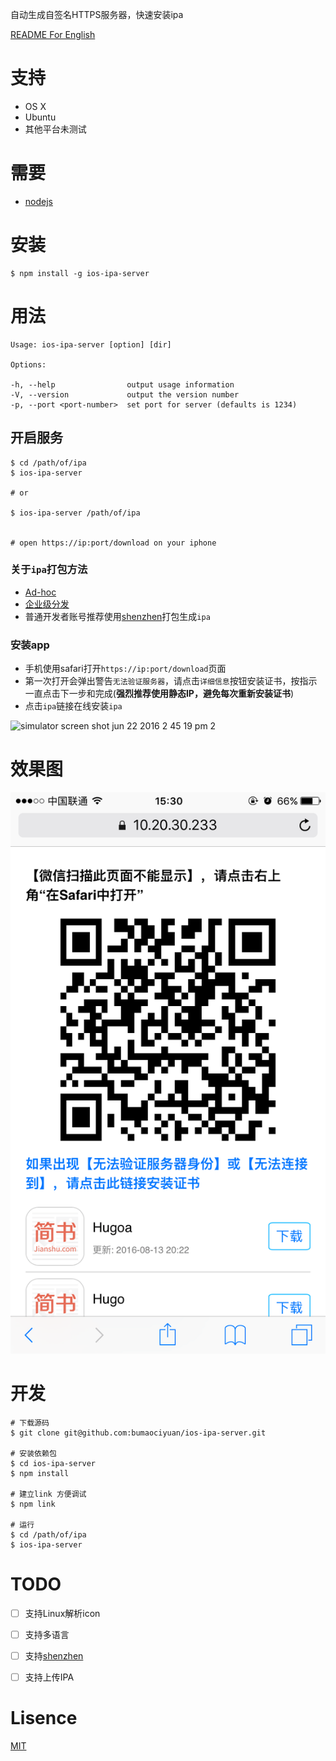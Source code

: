 自动生成自签名HTTPS服务器，快速安装ipa

[README For English](./README-en.md)

# 支持
* OS X
* Ubuntu
* 其他平台未测试

# 需要
* [nodejs](https://nodejs.org/)

# 安装
```
$ npm install -g ios-ipa-server
```

# 用法
```
Usage: ios-ipa-server [option] [dir]

Options:

-h, --help                output usage information
-V, --version             output the version number
-p, --port <port-number>  set port for server (defaults is 1234)
```

## 开启服务
```
$ cd /path/of/ipa
$ ios-ipa-server

# or

$ ios-ipa-server /path/of/ipa


# open https://ip:port/download on your iphone
```

### 关于`ipa`打包方法
* [Ad-hoc](https://developer.apple.com/library/ios/documentation/IDEs/Conceptual/AppDistributionGuide/TestingYouriOSApp/TestingYouriOSApp.html)
* [企业级分发](https://developer.apple.com/library/ios/documentation/IDEs/Conceptual/AppDistributionGuide/DistributingEnterpriseProgramApps/DistributingEnterpriseProgramApps.html)
* 普通开发者账号推荐使用[shenzhen](https://github.com/nomad/shenzhen)打包生成`ipa`

### 安装app
* 手机使用safari打开`https://ip:port/download`页面
* 第一次打开会弹出警告`无法验证服务器`，请点击`详细信息`按钮安装证书，按指示一直点击下一步和完成(**强烈推荐使用静态IP，避免每次重新安装证书**)
* 点击`ipa`链接在线安装`ipa`

![simulator screen shot jun 22 2016 2 45 19 pm 2](https://cloud.githubusercontent.com/assets/4977911/16257320/66c5ff7e-388a-11e6-827a-b5708b86e272.png)
# 效果图
![screeshot](screeshot.png)


# 开发

```
# 下载源码
$ git clone git@github.com:bumaociyuan/ios-ipa-server.git

# 安装依赖包
$ cd ios-ipa-server
$ npm install 

# 建立link 方便调试
$ npm link

# 运行
$ cd /path/of/ipa
$ ios-ipa-server
```

# TODO

- [ ] 支持Linux解析icon
- [ ] 支持多语言
- [ ] 支持[shenzhen](https://github.com/nomad/shenzhen)
- [ ] 支持上传IPA


# Lisence
[MIT](https://github.com/bumaociyuan/zxIpaServer/blob/master/LICENSE.md)
